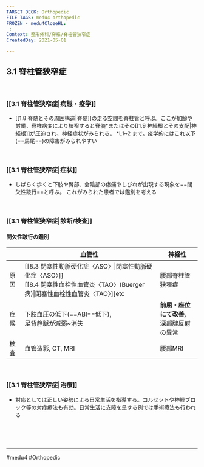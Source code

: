 ```yaml
---
TARGET DECK: Orthopedic
FILE TAGS: medu4 orthopedic
FROZEN - medu4ClozeHL:
 : 
Context: 整形外科/脊椎/脊柱管狭窄症
CreatedDay: 2021-05-01

---
```


## 3.1 脊柱管狭窄症

<br>

### [[3.1 脊柱管狭窄症|病態・疫学]]
* [[1.8 脊髄とその周囲構造|脊髄]]の走る空間を脊柱管と呼ぶ。ここが加齢や労働、脊椎病変により狭窄すると脊髄\*またはその[[1.9 神経根とその支配|神経根]]が圧迫され、神経症状がみられる。
\*L1~2 まで。疫学的にはこれ以下(==馬尾==)の障害がみられやすい
<!--ID: 1619848152387-->


<br>

### [[3.1 脊柱管狭窄症|症状]]
* しばらく歩くと下肢や臀部、会陰部の疼痛やしびれが出現する現象を==間欠性跛行==と呼ぶ。 これがみられた患者では鑑別を考える					
<!--ID: 1619848152391-->


<br>

### [[3.1 脊柱管狭窄症|診断/検査]]
#### 間欠性跛行の鑑別
| |血管性|神経性|	
|---|---|---|
|原因|[[8.3 閉塞性動脈硬化症〈ASO〉\|閉塞性動脈硬化症〈ASO〉]]<br> [[8.4 閉塞性血栓性血管炎〈TAO〉(Buerger 病)\|閉塞性血栓性血管炎〈TAO〉]]etc|腰部脊柱管狭窄症|
|症候|下肢血圧の低下(==ABI==低下), <br>足背静脈が減弱~消失|**前屈・座位にて改善,** <br>深部腱反射の異常|
|検査|血管造影, CT, MRI|腰部MRI|
<!--ID: 1619848152396-->


<br>

### [[3.1 脊柱管狭窄症|治療]]
* 対応としては正しい姿勢による日常生活を指導する。コルセットや神経ブロック等の対症療法も有効。日常生活に支障を呈する例では手術療法も行われる


<br><br><br>

---
#medu4 #Orthopedic
